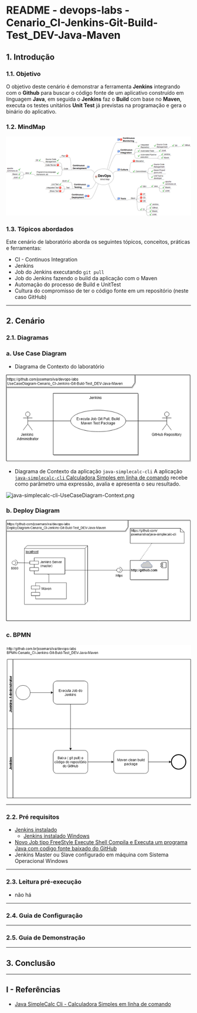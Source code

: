 # README - devops-labs - Cenario_CI-Jenkins-Git-Build-Test_DEV-Java-Maven

## 1. Introdução

### 1.1. Objetivo
O objetivo deste cenário é demonstrar a ferramenta **Jenkins** integrando com o **Github** para buscar o código fonte de um aplicativo construído em linguagem **Java**, em seguida o **Jenkins** faz o **Build** com base no **Maven**, executa os testes unitários **Unit Test** já previstas na programação e gera o binário do aplicativo.

### 1.2. MindMap
![MindMap DevOps CI-Jenkins-Git-Build-Test_DEV-Java-Maven.png](doc/MindMap%20DevOps%20CI-Jenkins-Git-Build-Test_DEV-Java-Maven.png)


### 1.3. Tópicos abordados
Este cenário de laboratório aborda os seguintes tópicos, conceitos, práticas e ferramentas:
* CI - Continuos Integration
* Jenkins
* Job do Jenkins executando `git pull`
* Job do Jenkins fazendo o build da aplicação com o Maven
* Automação do processo de Build e UnitTest
* Cultura do compromisso de ter o código fonte em um repositório (neste caso GitHub)

---
## 2. Cenário

### 2.1. Diagramas 

### a. Use Case Diagram

* Diagrama de Contexto do laboratório

![UseCaseDiagram-Cenario_CI-Jenkins-Git-Build-Test_DEV-Java-Maven.png](doc/UseCaseDiagram-Cenario_CI-Jenkins-Git-Build-Test_DEV-Java-Maven.png)

* Diagrama de Contexto da aplicação `java-simplecalc-cli`
A aplicação [`java-simplecalc-cli` Calculadora Simples em linha de comando](https://github.com/josemarsilva/java-simplecalc-cli) recebe como parâmetro uma expressão, avalia e apresenta o seu resultado.

![java-simplecalc-cli-UseCaseDiagram-Context.png](https://github.com/josemarsilva/java-simplecalc-cli/blob/master/doc/UseCaseDiagram-Context.png)


### b. Deploy Diagram
![DeployDiagram-Cenario_CI-Jenkins-Git-Build-Test_DEV-Java-Maven.png](doc/DeployDiagram-Cenario_CI-Jenkins-Git-Build-Test_DEV-Java-Maven.png)



### c. BPMN
![BPMN-Cenario_CI-Jenkins-Git-Build-Test_DEV-Java-Maven.png](doc/BPMN-Cenario_CI-Jenkins-Git-Build-Test_DEV-Java-Maven.png)


---
### 2.2. Pré requisitos

* [Jenkins instalado](https://github.com/josemarsilva/eval-jenkins)
  * [Jenkins instalado Windows](https://github.com/josemarsilva/eval-jenkins/blob/master/doc/README-GuiaConfiguracao-InstallJenkins.md)
* [Novo Job tipo FreeStyle Execute Shell Compila e Executa um programa Java com codigo fonte baixado do GitHub](https://github.com/josemarsilva/eval-jenkins/blob/master/doc/README-GuiaDemonstracao-JobFreestyleExecShellGitJavacJavaRun.md)
* Jenkins Master ou Slave configurado em máquina com Sistema Operacional Windows


---
### 2.3. Leitura pré-execução

* não há

---
### 2.4. Guia de Configuração


---
### 2.5. Guia de Demonstração


---
## 3. Conclusão


---
## I - Referências

* [Java SimpleCalc Cli - Calculadora Simples em linha de comando](https://github.com/josemarsilva/java-simplecalc-cli)
